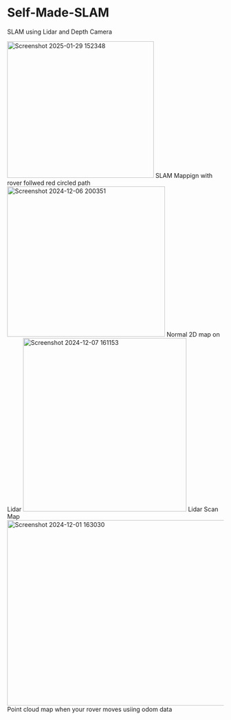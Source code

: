 # Self-Made-SLAM
SLAM using Lidar and Depth Camera

<img width="341" height="318" alt="Screenshot 2025-01-29 152348" src="https://github.com/user-attachments/assets/f543ed42-5a1b-44a1-816d-68f9c9f6f527" />
SLAM Mappign with rover follwed red circled path




<img width="367" height="350" alt="Screenshot 2024-12-06 200351" src="https://github.com/user-attachments/assets/ecc87405-7b40-48ba-8c46-c56ba6d579c3" />
Normal 2D map on Lidar





<img width="380" height="404" alt="Screenshot 2024-12-07 161153" src="https://github.com/user-attachments/assets/f475c7ed-a85c-43ac-9476-21ac2d3b0ece" />
Lidar Scan Map




<img width="519" height="432" alt="Screenshot 2024-12-01 163030" src="https://github.com/user-attachments/assets/e22789a3-746a-4344-acfc-14f8941e6e91" />
Point cloud map when your rover moves usiing odom data
